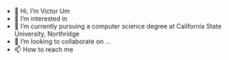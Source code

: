 - 👋 Hi, I’m Victor Um
- 👀 I’m interested in 
- 🌱 I’m currently pursuing a computer science degree at California State University, Northridge
- 💞️ I’m looking to collaborate on ...
- 📫 How to reach me 

<!---
ummVictor/ummVictor is a ✨ special ✨ repository because its `README.md` (this file) appears on your GitHub profile.
You can click the Preview link to take a look at your changes.
--->
